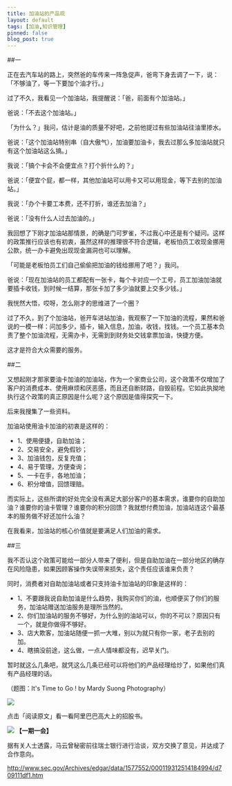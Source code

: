 ```yaml
---
title: 加油站的产品观
layout: default
tags: [加油,知识管理]
pinned: false
blog_post: true
---
```



##一

正在去汽车站的路上，突然爸的车传来一阵急促声，爸弯下身去调了一下，说：「不够油了，等一下要加个油才行。」

过了不久，我看见一个加油站，我提醒说：「爸，前面有个加油站。」

爸说：「不去这个加油站。」

「为什么？」我问，估计是油的质量不好吧，之前他提过有些加油站往油里掺水。

爸说：「这个加油站特别串（自大傲气），加油要加油卡，我去过那么多加油站就只有这个加油站这么搞。」

我说：「搞个卡会不会便宜点？打个折什么的？」

爸说：「便宜个屁，都一样，其他加油站可以用卡又可以用现金，等下去别的加油站。」

我说：「办个卡要工本费，还不打折，谁还去加油？」

爸说：「没有什么人过去加油的。」

我回想了下刚才加油站那情景，的确是门可罗雀，不过我心中还是有个疑问。这样的政策推行应该也有初衷，虽然这样的推理很不符合逻辑，老板怕员工收现金挪用公款，统一办卡避免出现现金漏洞也可以理解。

「可能是老板怕员工们自己偷偷把加油的钱给挪用了吧？」我问。

爸说：「现在加油站的员工都配有一张卡，每个卡对应一个工号，员工加油加油就要插卡收钱，到时候一结算，那张卡加了多少油就要上交多少钱。」

我恍然大悟，哎呀，怎么刚才的思维进了一个圈？

过了不久，到了个加油站，爸开车进站加油，我观察了一下加油的流程，果然和爸说的一模一样：问加多少，插卡，输入信息，加油，收钱，找钱。一个员工基本负责了整个加油流程，无需办卡，无需到到财务处交钱拿票加油，快捷方便。

这才是符合大众需要的服务。

##二

又想起刚才那家要油卡加油的加油站，作为一个家商业公司，这个政策不仅增加了客户的消费成本、使用麻烦和厌恶感，而且还自断财路，自毁前程。它如此执拗地执行这个政策的真正原因是什么呢？这个原因是值得探究一下。

后来我搜集了一些资料。

加油站使用油卡加油的初衷是这样的：

- 1、使用便捷，自助加油；
- 2、交易安全，避免假钞；
- 3、加油钱包，反复充值；
- 4、易于管理，方便查询；
- 5、一卡在手，各地加油；
- 6、积分增值，回馈理赔。

而实际上，这些所谓的好处完全没有满足大部分客户的基本需求，谁要你的自助加油？谁要你的油卡管理？谁要你的积分回馈？我就想付费加油，加油站连这个最基本的服务做不好还加什么油？

在我看来，加油站的核心价值就是要满足人们加油的需求。

##三

我不否认这个政策可能给一部分人带来了便利，但是自助加油在一部分地区的确存在风险隐患，如果因顾客操作失误带来损失，这个责任应该谁来负责？

同时，消费者对自助加油站或者只支持油卡加油站的印象是这样的：

-  1、不要跟我说自助加油是什么趋势，我购买你们的油，也顺便买了你们的服务，加油站赠送加油服务是理所当然的。
-  2、你们加油站的服务不够好，为什么别的油站可以，你的不可以？原因只有一个，就是你做得不够好。
-  3、店大欺客，加油站随便一抓一大堆，别以为就只有你一家，老子去别的加。
-  4、瞎搞没前途，这么做，一点人情味都没有，迟早关门。

暂时就这么几条吧，就凭这么几条已经可以将他们的产品经理给炒了，如果他们真有产品经理的话。

（题图：It's Time to Go ! by Mardy Suong Photography）

![](http://pic.yupoo.com/vankos_v/DISOfpbg/14RuuS.png)

点击「阅读原文」看一看阿里巴巴高大上的招股书。

![](http://pic.yupoo.com/vankos_v/DISOeR5b/3PJ3R.png)
**【一期一会】**

据有关人士透露，马云曾秘密前往瑞士银行进行洽谈，双方交换了意见，并达成了合作意向。

http://www.sec.gov/Archives/edgar/data/1577552/000119312514184994/d709111df1.htm







